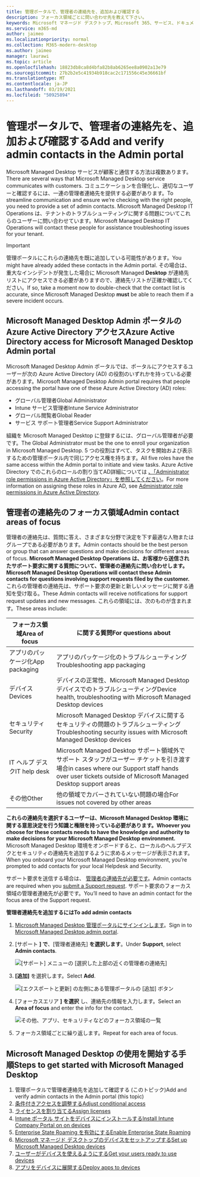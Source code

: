 ```yaml
---
title: 管理ポータルで、管理者の連絡先を、追加および確認する
description: フォーカス領域ごとに問い合わせ先を教えて下さい。
keywords: Microsoft マネージド デスクトップ、Microsoft 365、サービス、ドキュメント
ms.service: m365-md
author: jaimeo
ms.localizationpriority: normal
ms.collection: M365-modern-desktop
ms.author: jaimeo
manager: laurawi
ms.topic: article
ms.openlocfilehash: 18823db8ca8d4bfa82b8ab6265ee8a0902a13e79
ms.sourcegitcommit: 27b2b2e5c41934b918cac2c171556c45e36661bf
ms.translationtype: MT
ms.contentlocale: ja-JP
ms.lasthandoff: 03/19/2021
ms.locfileid: "50925894"
---
```

# <a name="add-and-verify-admin-contacts-in-the-admin-portal"></a><span data-ttu-id="614f0-104">管理ポータルで、管理者の連絡先を、追加および確認する</span><span class="sxs-lookup"><span data-stu-id="614f0-104">Add and verify admin contacts in the Admin portal</span></span>

<span data-ttu-id="614f0-105">Microsoft Managed Desktop サービスが顧客と通信する方法は複数あります。</span><span class="sxs-lookup"><span data-stu-id="614f0-105">There are several ways that Microsoft Managed Desktop service communicates with customers.</span></span> <span data-ttu-id="614f0-106">コミュニケーションを合理化し、適切なユーザーと確認するには、一連の管理者連絡先を提供する必要があります。</span><span class="sxs-lookup"><span data-stu-id="614f0-106">To streamline communication and ensure we’re checking with the right people, you need to provide a set of admin contacts.</span></span> <span data-ttu-id="614f0-107">Microsoft Managed Desktop IT Operations は、テナントのトラブルシューティングに関する問題についてこれらのユーザーに問い合わせています。</span><span class="sxs-lookup"><span data-stu-id="614f0-107">Microsoft Managed Desktop IT Operations will contact these people for assistance troubleshooting issues for your tenant.</span></span>

> [!IMPORTANT]
> <span data-ttu-id="614f0-108">管理ポータルにこれらの連絡先を既に追加している可能性があります。</span><span class="sxs-lookup"><span data-stu-id="614f0-108">You might have already added these contacts in the Admin portal.</span></span> <span data-ttu-id="614f0-109">その場合は、重大なインシデントが発生した場合に Microsoft Managed **Desktop** が連絡先リストにアクセスできる必要がありますので、連絡先リストが正確か確認してください。</span><span class="sxs-lookup"><span data-stu-id="614f0-109">If so, take a moment now to double-check that the contact list is accurate, since Microsoft Managed Desktop **must** be able to reach them if a severe incident occurs.</span></span>

## <a name="azure-active-directory-access-for-microsoft-managed-desktop-admin-portal"></a><span data-ttu-id="614f0-110">Microsoft Managed Desktop Admin ポータルの Azure Active Directory アクセス</span><span class="sxs-lookup"><span data-stu-id="614f0-110">Azure Active Directory access for Microsoft Managed Desktop Admin portal</span></span>

<span data-ttu-id="614f0-111">Microsoft Managed Desktop Admin ポータルでは、ポータルにアクセスするユーザーが次の Azure Active Directory (AD) の役割のいずれかを持っている必要があります。</span><span class="sxs-lookup"><span data-stu-id="614f0-111">Microsoft Managed Desktop Admin portal requires that people accessing the portal have one of these Azure Active Directory (AD) roles:</span></span>
- <span data-ttu-id="614f0-112">グローバル管理者</span><span class="sxs-lookup"><span data-stu-id="614f0-112">Global Administrator</span></span>
- <span data-ttu-id="614f0-113">Intune サービス管理者</span><span class="sxs-lookup"><span data-stu-id="614f0-113">Intune Service Administrator</span></span>
- <span data-ttu-id="614f0-114">グローバル閲覧者</span><span class="sxs-lookup"><span data-stu-id="614f0-114">Global Reader</span></span>
- <span data-ttu-id="614f0-115">サービス サポート管理者</span><span class="sxs-lookup"><span data-stu-id="614f0-115">Service Support Administrator</span></span>

<span data-ttu-id="614f0-116">組織を Microsoft Managed Desktop に登録するには、グローバル管理者が必要です。</span><span class="sxs-lookup"><span data-stu-id="614f0-116">The Global Administrator must be the one to enroll your organization in Microsoft Managed Desktop.</span></span> <span data-ttu-id="614f0-117">5 つの役割はすべて、タスクを開始および表示するための管理ポータル内で同じアクセス権を持ちます。</span><span class="sxs-lookup"><span data-stu-id="614f0-117">All five roles have the same access within the Admin portal to initiate and view tasks.</span></span> <span data-ttu-id="614f0-118">Azure Active Directory でのこれらのロールの割り当てAD詳細については [、「Administrator role permissions in Azure Active Directory」を参照してください](/azure/active-directory/users-groups-roles/directory-assign-admin-roles)。</span><span class="sxs-lookup"><span data-stu-id="614f0-118">For more information on assigning these roles in Azure AD, see [Administrator role permissions in Azure Active Directory](/azure/active-directory/users-groups-roles/directory-assign-admin-roles).</span></span> 

## <a name="admin-contact-areas-of-focus"></a><span data-ttu-id="614f0-119">管理者の連絡先のフォーカス領域</span><span class="sxs-lookup"><span data-stu-id="614f0-119">Admin contact areas of focus</span></span>

<span data-ttu-id="614f0-120">管理者の連絡先は、質問に答え、さまざまな分野で決定を下す最適な人物またはグループである必要があります。</span><span class="sxs-lookup"><span data-stu-id="614f0-120">Admin contacts should be the best person or group that can answer questions and make decisions for different areas of focus.</span></span> <span data-ttu-id="614f0-121">**Microsoft Managed Desktop Operations は、お客様から送信されたサポート要求に関する質問について、管理者の連絡先に問い合わせします。**</span><span class="sxs-lookup"><span data-stu-id="614f0-121">**Microsoft Managed Desktop Operations will contact these Admin contacts for questions involving support requests filed by the customer.**</span></span> <span data-ttu-id="614f0-122">これらの管理者の連絡先は、サポート要求の更新と新しいメッセージに関する通知を受け取る。</span><span class="sxs-lookup"><span data-stu-id="614f0-122">These Admin contacts will receive notifications for support request updates and new messages.</span></span> <span data-ttu-id="614f0-123">これらの領域には、次のものが含まれます。</span><span class="sxs-lookup"><span data-stu-id="614f0-123">These areas include:</span></span>

<span data-ttu-id="614f0-124">フォーカス領域</span><span class="sxs-lookup"><span data-stu-id="614f0-124">Area of focus</span></span> | <span data-ttu-id="614f0-125">に関する質問</span><span class="sxs-lookup"><span data-stu-id="614f0-125">For questions about</span></span>
--- | ---
<span data-ttu-id="614f0-126">アプリのパッケージ化</span><span class="sxs-lookup"><span data-stu-id="614f0-126">App packaging</span></span> | <span data-ttu-id="614f0-127">アプリのパッケージ化のトラブルシューティング</span><span class="sxs-lookup"><span data-stu-id="614f0-127">Troubleshooting app packaging</span></span>
<span data-ttu-id="614f0-128">デバイス</span><span class="sxs-lookup"><span data-stu-id="614f0-128">Devices</span></span> | <span data-ttu-id="614f0-129">デバイスの正常性、Microsoft Managed Desktop デバイスでのトラブルシューティング</span><span class="sxs-lookup"><span data-stu-id="614f0-129">Device health, troubleshooting with Microsoft Managed Desktop devices</span></span>
<span data-ttu-id="614f0-130">セキュリティ</span><span class="sxs-lookup"><span data-stu-id="614f0-130">Security</span></span> | <span data-ttu-id="614f0-131">Microsoft Managed Desktop デバイスに関するセキュリティの問題のトラブルシューティング</span><span class="sxs-lookup"><span data-stu-id="614f0-131">Troubleshooting security issues with Microsoft Managed Desktop devices</span></span>
<span data-ttu-id="614f0-132">IT ヘルプ デスク</span><span class="sxs-lookup"><span data-stu-id="614f0-132">IT help desk</span></span> | <span data-ttu-id="614f0-133">Microsoft Managed Desktop サポート領域外でサポート スタッフがユーザー チケットを引き渡す場合</span><span class="sxs-lookup"><span data-stu-id="614f0-133">in cases where our Support staff hands over user tickets outside of Microsoft Managed Desktop support areas</span></span> 
<span data-ttu-id="614f0-134">その他</span><span class="sxs-lookup"><span data-stu-id="614f0-134">Other</span></span> | <span data-ttu-id="614f0-135">他の領域でカバーされていない問題の場合</span><span class="sxs-lookup"><span data-stu-id="614f0-135">For issues not covered by other areas</span></span>

<span data-ttu-id="614f0-136">**これらの連絡先を選択するユーザーは、Microsoft Managed Desktop 環境に関する意思決定を行う知識と権限を持っている必要があります。**</span><span class="sxs-lookup"><span data-stu-id="614f0-136">**Whoever you choose for these contacts needs to have the knowledge and authority to make decisions for your Microsoft Managed Desktop environment.**</span></span> <span data-ttu-id="614f0-137">Microsoft Managed Desktop 環境をオンボードすると、ローカルのヘルプデスクとセキュリティの連絡先を追加するように求めるメッセージが表示されます。</span><span class="sxs-lookup"><span data-stu-id="614f0-137">When you onboard your Microsoft Managed Desktop environment, you’re prompted to add contacts for your local Helpdesk and Security.</span></span> 

<span data-ttu-id="614f0-138">サポート要求を送信する場合は、 [管理者の連絡先が必要です](../service-description/support.md)。</span><span class="sxs-lookup"><span data-stu-id="614f0-138">Admin contacts are required when you [submit a Support request](../service-description/support.md).</span></span> <span data-ttu-id="614f0-139">サポート要求のフォーカス領域の管理者連絡先が必要です。</span><span class="sxs-lookup"><span data-stu-id="614f0-139">You’ll need to have an admin contact for the focus area of the Support request.</span></span> 

<span data-ttu-id="614f0-140">**管理者連絡先を追加するには**</span><span class="sxs-lookup"><span data-stu-id="614f0-140">**To add admin contacts**</span></span>

1.  <span data-ttu-id="614f0-141">[Microsoft Managed Desktop 管理ポータルにサインインします](https://aka.ms/mwaasportal)。</span><span class="sxs-lookup"><span data-stu-id="614f0-141">Sign in to [Microsoft Managed Desktop admin portal](https://aka.ms/mwaasportal).</span></span> 

2.  <span data-ttu-id="614f0-142">[サポート **] で**、[管理者連絡先] **を選択します**。</span><span class="sxs-lookup"><span data-stu-id="614f0-142">Under **Support**, select **Admin contacts**.</span></span> 

    ![[サポート] メニューの [選択した上部の近くの管理者の連絡先]](../../media/admincontacts.png)

3. <span data-ttu-id="614f0-144">**[追加]** を選択します。</span><span class="sxs-lookup"><span data-stu-id="614f0-144">Select **Add**.</span></span>

    ![[エクスポートと更新] の左側にある管理ポータルの [追加] ボタン](../../media/adminadd.png)

4.  <span data-ttu-id="614f0-146">[フォーカスエリア **] を選択** し、連絡先の情報を入力します。</span><span class="sxs-lookup"><span data-stu-id="614f0-146">Select an **Area of focus** and enter the info for the contact.</span></span> 

    ![その他、アプリ、セキュリティなどのフォーカス領域の一覧](../../media/areaoffocus.png)

5. <span data-ttu-id="614f0-148">フォーカス領域ごとに繰り返します。</span><span class="sxs-lookup"><span data-stu-id="614f0-148">Repeat for each area of focus.</span></span> 

## <a name="steps-to-get-started-with-microsoft-managed-desktop"></a><span data-ttu-id="614f0-149">Microsoft Managed Desktop の使用を開始する手順</span><span class="sxs-lookup"><span data-stu-id="614f0-149">Steps to get started with Microsoft Managed Desktop</span></span>

1. <span data-ttu-id="614f0-150">管理ポータルで管理者連絡先を追加して確認する (このトピック)</span><span class="sxs-lookup"><span data-stu-id="614f0-150">Add and verify admin contacts in the Admin portal (this topic)</span></span>
2. [<span data-ttu-id="614f0-151">条件付きアクセスを調整する</span><span class="sxs-lookup"><span data-stu-id="614f0-151">Adjust conditional access</span></span>](conditional-access.md)
3. [<span data-ttu-id="614f0-152">ライセンスを割り当てる</span><span class="sxs-lookup"><span data-stu-id="614f0-152">Assign licenses</span></span>](assign-licenses.md)
4. [<span data-ttu-id="614f0-153">Intune ポータル サイトをデバイスにインストールする</span><span class="sxs-lookup"><span data-stu-id="614f0-153">Install Intune Company Portal on on devices</span></span>](company-portal.md)
5. [<span data-ttu-id="614f0-154">Enterprise State Roaming を有効にする</span><span class="sxs-lookup"><span data-stu-id="614f0-154">Enable Enterprise State Roaming</span></span>](enterprise-state-roaming.md)
6. [<span data-ttu-id="614f0-155">Microsoft マネージド デスクトップのデバイスをセットアップする</span><span class="sxs-lookup"><span data-stu-id="614f0-155">Set up Microsoft Managed Desktop devices</span></span>](set-up-devices.md)
7. [<span data-ttu-id="614f0-156">ユーザーがデバイスを使えるようにする</span><span class="sxs-lookup"><span data-stu-id="614f0-156">Get your users ready to use devices</span></span>](get-started-devices.md)
8. [<span data-ttu-id="614f0-157">アプリをデバイスに展開する</span><span class="sxs-lookup"><span data-stu-id="614f0-157">Deploy apps to devices</span></span>](deploy-apps.md)